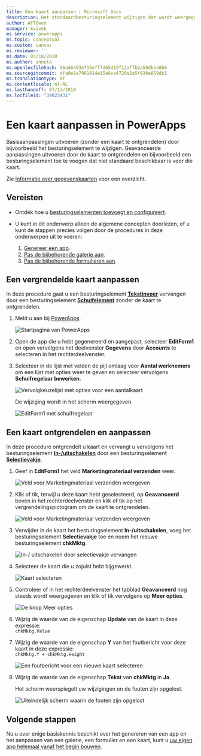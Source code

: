 ```yaml
---
title: Een kaart aanpassen | Microsoft Docs
description: Het standaardbesturingselement wijzigen dat wordt weergegeven in een kaart op een Details- of Bewerken-formulier in PowerApps
author: AFTOwen
manager: kvivek
ms.service: powerapps
ms.topic: conceptual
ms.custom: canvas
ms.reviewer: ''
ms.date: 03/18/2018
ms.author: anneta
ms.openlocfilehash: 56a46493ef15eff7d65d19f12affb2a58dbba0b6
ms.sourcegitcommit: dfa0e1a7981814e15e6ca4720e2a5f930e859db1
ms.translationtype: HT
ms.contentlocale: nl-NL
ms.lasthandoff: 07/13/2018
ms.locfileid: "39023431"
---
```

# <a name="customize-a-card-in-powerapps"></a>Een kaart aanpassen in PowerApps
Basisaanpassingen uitvoeren (zonder een kaart te ontgrendelen) door bijvoorbeeld het besturingselement te wijzigen. Geavanceerde aanpassingen uitvoeren door de kaart te ontgrendelen en bijvoorbeeld een besturingselement toe te voegen dat niet standaard beschikbaar is voor die kaart.

Zie [Informatie over gegevenskaarten](working-with-cards.md) voor een overzicht.

## <a name="prerequisites"></a>Vereisten

* Ontdek hoe u [besturingselementen toevoegt en configureert](add-configure-controls.md).
* U kunt in dit onderwerp alleen de algemene concepten doorlezen, of u kunt de stappen precies volgen door de procedures in deze onderwerpen uit te voeren:

  1. [Genereer een app](data-platform-create-app.md).
  2. [Pas de bijbehorende galerie aan](customize-layout-sharepoint.md).
  3. [Pas de bijbehorende formulieren aan](customize-forms-sharepoint.md).

## <a name="customize-a-locked-card"></a>Een vergrendelde kaart aanpassen
In deze procedure gaat u een besturingselement **[Tekstinvoer](controls/control-text-input.md)** vervangen door een besturingselement **[Schuifelement](controls/control-slider.md)** zonder de kaart te ontgrendelen.

1. Meld u aan bij [PowerApps](http://web.powerapps.com).

    ![Startpagina van PowerApps](./media/customize-card/sign-in.png)

1. Open de app die u hebt gegenereerd en aangepast, selecteer **EditForm1** en open vervolgens het deelvenster **Gegevens** door **Accounts** te selecteren in het rechterdeelvenster.

1. Selecteer in de lijst met velden de pijl omlaag voor **Aantal werknemers** om een lijst met opties weer te geven en selecteer vervolgens **Schuifregelaar bewerken**.

    ![Vervolgkeuzelijst met opties voor een aantalkaart](./media/customize-card/card-selector.png)

    De wijziging wordt in het scherm weergegeven.

    ![EditForm1 met schuifregelaar](./media/customize-card/add-slider.png)

## <a name="unlock-and-customize-a-card"></a>Een kaart ontgrendelen en aanpassen
In deze procedure ontgrendelt u kaart en vervangt u vervolgens het besturingselement **[In-/uitschakelen](controls/control-toggle.md)** door een besturingselement **[Selectievakje](controls/control-check-box.md)**.

1. Geef in **EditForm1** het veld **Marketingmateriaal verzenden** weer.

    ![Veld voor Marketingmateriaal verzenden weergeven](./media/customize-card/show-field.png)

2. Klik of tik, terwijl u deze kaart hebt geselecteerd, op **Geavanceerd** boven in het rechterdeelvenster en klik of tik op het vergrendelingspictogram om de kaart te ontgrendelen.

    ![Veld voor Marketingmateriaal verzenden weergeven](./media/customize-card/unlock-card.png)

1. Verwijder in de kaart het besturingselement **In-/uitschakelen**, voeg het besturingselement **Selectievakje** toe en noem het nieuwe besturingselement **chkMktg**.

    ![In-/ uitschakelen door selectievakje vervangen](./media/customize-card/add-checkbox.png)

1. Selecteer de kaart die u zojuist hebt bijgewerkt.

    ![Kaart selecteren](./media/customize-card/select-card.png)

1. Controleer of in het rechterdeelvenster het tabblad **Geavanceerd** nog steeds wordt weergegeven en klik of tik vervolgens op **Meer opties**.

    ![De knop Meer opties](./media/customize-card/more-options.png)

1. Wijzig de waarde van de eigenschap **Update** van de kaart in deze expressie:
<br>`chkMktg.Value`

1. Wijzig de waarde van de eigenschap **Y** van het foutbericht voor deze kaart in deze expressie:<br>
`chkMktg.Y + chkMktg.Height`

    ![Een foutbericht voor een nieuwe kaart selecteren](./media/customize-card/select-error.png)

1. Wijzig de waarde van de eigenschap **Tekst** van **chkMktg** in **Ja**.

    Het scherm weerspiegelt uw wijzigingen en de fouten zijn opgelost.

    ![Uiteindelijk scherm waarin de fouten zijn opgelost](./media/customize-card/final-screen.png)

## <a name="next-steps"></a>Volgende stappen
Nu u over enige basiskennis beschikt over het genereren van een app en het aanpassen van een galerie, een formulier en een kaart, kunt u [uw eigen app helemaal vanaf het begin bouwen](data-platform-create-app-scratch.md).
